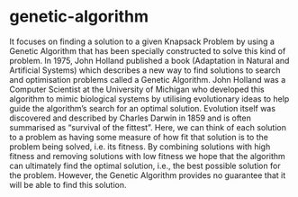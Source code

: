 # genetic-algorithm
It focuses on finding a solution to a given Knapsack Problem by using a Genetic Algorithm that has been specially 
constructed to solve this kind of problem. In 1975, John Holland published a book (Adaptation in Natural and Artificial Systems)
which describes a new way to find solutions to search and optimisation problems called a Genetic Algorithm. John Holland was a
Computer Scientist at the University of Michigan who developed this algorithm to mimic biological systems by utilising evolutionary
ideas to help guide the algorithm’s search for an optimal solution. Evolution itself was discovered and described by Charles Darwin
in 1859 and is often summarised as “survival of the fittest”. Here, we can think of each solution to a problem as having some measure
of how fit that solution is to the problem being solved, i.e. its fitness.  By combining solutions with high fitness and removing solutions
with low fitness we hope that the algorithm can ultimately find the optimal solution, i.e., the best possible solution for the problem.
However, the Genetic Algorithm provides no guarantee that it will be able to find this solution.
